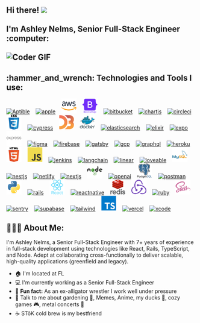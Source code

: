 <h2 align="left">
 <abc>
  <br>Hi there! <img src="https://user-images.githubusercontent.com/42378118/110234147-e3259600-7f4e-11eb-95be-0c4047144dea.gif" width="30"><br>
  <br> I'm Ashley Nelms, Senior Full-Stack Engineer :computer:<br>
  <br>
    <img src="https://media4.giphy.com/media/v1.Y2lkPTc5MGI3NjExdTFvZmlzcHlzZmlnd2szNXpoMnFmMGRzdGtucGxuanFzZW1mcG13aSZlcD12MV9pbnRlcm5hbF9naWZfYnlfaWQmY3Q9Zw/L1R1tvI9svkIWwpVYr/giphy.gif" alt="Coder GIF" width="500">
 </abc>
</h2> 

<!--
**ashnel/ashnel** is a ✨ _special_ ✨ repository because its `README.md` (this file) appears on your GitHub profile.

Here are some ideas to get you started:

- 🔭 I’m currently working on ...
- 🌱 I’m currently learning ...
- 👯 I’m looking to collaborate on ...
- 🤔 I’m looking for help with ...
- 💬 Ask me about ...
- 📫 How to reach me: ...
- 😄 Pronouns: ...
- ⚡ Fun fact: ...
-->

<h2 align="left">:hammer_and_wrench: Technologies and Tools I use:</h2>
<div align="left"> 
  <a href="https://www.aptible.com/" target="_blank"><img src="https://avatars.githubusercontent.com/u/4594193?s=280&v=4" width="40" height="40" alt="Aptible"/></a>
  &nbsp;&nbsp;
  <a href="https://developer.apple.com/" target="_blank" rel="noreferrer"><img src="https://cdn.jim-nielsen.com/macos/512/apple-developer-2020-07-01.png?rf=1024" alt="apple" width="40" height="40"/></a> 
  &nbsp;&nbsp;
  <a href="https://aws.amazon.com" target="_blank"><img src="https://raw.githubusercontent.com/devicons/devicon/master/icons/amazonwebservices/amazonwebservices-original-wordmark.svg" alt="AWS" width="40" height="40"/></a>
  &nbsp;&nbsp;
  <a href="https://getbootstrap.com" target="_blank" rel="noreferrer"><img src="https://raw.githubusercontent.com/devicons/devicon/master/icons/bootstrap/bootstrap-plain-wordmark.svg" alt="bootstrap" width="40" height="40"/></a> 
  &nbsp;&nbsp;
  <a href="https://bitbucket.org/product/" target="_blank" rel="noreferrer"><img src="https://images.icon-icons.com/2108/PNG/512/bitbucket_icon_130979.png" alt="bitbucket" width="40" height="40"/></a>
  &nbsp;&nbsp;
  <a href="https://www.chartjs.org" target="_blank" rel="noreferrer"><img src="https://www.chartjs.org/media/logo-title.svg" alt="chartjs" width="40" height="40"/></a> 
  &nbsp;&nbsp;
  <a href="https://circleci.com/" target="_blank" rel="noreferrer"><img src="https://upload.wikimedia.org/wikipedia/commons/thumb/8/82/Circleci-icon-logo.svg/1200px-Circleci-icon-logo.svg.png" alt="circleci" width="40" height="40"/></a> 
   &nbsp;&nbsp;
  <a href="https://www.w3schools.com/css/" target="_blank" rel="noreferrer"><img src="https://raw.githubusercontent.com/devicons/devicon/master/icons/css3/css3-original-wordmark.svg" alt="css3" width="40" height="40"/></a> 
  &nbsp;&nbsp;
  <a href="https://www.cypress.io" target="_blank" rel="noreferrer"><img src="https://raw.githubusercontent.com/simple-icons/simple-icons/6e46ec1fc23b60c8fd0d2f2ff46db82e16dbd75f/icons/cypress.svg" alt="cypress" width="40" height="40"/></a> 
  &nbsp;&nbsp;
  <a href="https://d3js.org/" target="_blank" rel="noreferrer"><img src="https://raw.githubusercontent.com/devicons/devicon/master/icons/d3js/d3js-original.svg" alt="d3js" width="40" height="40"/></a> 
  &nbsp;&nbsp;
  <a href="https://www.docker.com/" target="_blank" rel="noreferrer"><img src="https://raw.githubusercontent.com/devicons/devicon/master/icons/docker/docker-original-wordmark.svg" alt="docker" width="40" height="40"/></a>
  &nbsp;&nbsp;
  <a href="https://www.elastic.co" target="_blank" rel="noreferrer"><img src="https://www.vectorlogo.zone/logos/elastic/elastic-icon.svg" alt="elasticsearch" width="40" height="40"/></a> 
  &nbsp;&nbsp;
  <a href="https://elixir-lang.org/" target="_blank" rel="noreferrer"><img src="https://user-images.githubusercontent.com/39904003/146365575-c658ac00-c0e8-42aa-8341-78c7bd5d6678.png" alt="elixir" width="40" height="40"/></a>
  &nbsp;&nbsp;
  <a href="https://expo.dev/" target="_blank" rel="noreferrer"><img src="https://encrypted-tbn0.gstatic.com/images?q=tbn:ANd9GcSrANRUXZNigIV4AJuOJceMPbL_1MHw-ueI4Q&s" alt="expo" width="40" height="40"/></a>
  &nbsp;&nbsp;
  <a href="https://expressjs.com" target="_blank" rel="noreferrer"><img src="https://raw.githubusercontent.com/devicons/devicon/master/icons/express/express-original-wordmark.svg" alt="express" width="40" height="40"/></a>
  &nbsp;&nbsp;
  <a href="https://www.figma.com/" target="_blank" rel="noreferrer"><img src="https://www.vectorlogo.zone/logos/figma/figma-icon.svg" alt="figma" width="40" height="40"/></a> 
  &nbsp;&nbsp;
  <a href="https://firebase.google.com/" target="_blank" rel="noreferrer"><img src="https://www.vectorlogo.zone/logos/firebase/firebase-icon.svg" alt="firebase" width="40" height="40"/></a> 
  &nbsp;&nbsp;
  <a href="https://www.gatsbyjs.com/" target="_blank" rel="noreferrer"><img src="https://www.vectorlogo.zone/logos/gatsbyjs/gatsbyjs-icon.svg" alt="gatsby" width="40" height="40"/></a> 
  &nbsp;&nbsp;
  <a href="https://cloud.google.com" target="_blank" rel="noreferrer"><img src="https://www.vectorlogo.zone/logos/google_cloud/google_cloud-icon.svg" alt="gcp" width="40" height="40"/></a> 
  &nbsp;&nbsp;
  <a href="https://graphql.org" target="_blank" rel="noreferrer"><img src="https://www.vectorlogo.zone/logos/graphql/graphql-icon.svg" alt="graphql" width="40" height="40"/></a>
  &nbsp;&nbsp;
  <a href="https://heroku.com" target="_blank" rel="noreferrer"><img src="https://www.vectorlogo.zone/logos/heroku/heroku-icon.svg" alt="heroku" width="40" height="40"/></a>
  &nbsp;&nbsp;
  <a href="https://www.w3.org/html/" target="_blank" rel="noreferrer"><img src="https://raw.githubusercontent.com/devicons/devicon/master/icons/html5/html5-original-wordmark.svg" alt="html5" width="40" height="40"/></a>
  &nbsp;&nbsp;
  <a href="https://developer.mozilla.org/en-US/docs/Web/JavaScript" target="_blank" rel="noreferrer"><img src="https://raw.githubusercontent.com/devicons/devicon/master/icons/javascript/javascript-original.svg" alt="javascript" width="40" height="40"/></a>
  &nbsp;&nbsp;
  <a href="https://www.jenkins.io" target="_blank" rel="noreferrer"><img src="https://www.vectorlogo.zone/logos/jenkins/jenkins-icon.svg" alt="jenkins" width="40" height="40"/></a>
  &nbsp;&nbsp;
  <a href="https://www.langchain.com/" target="_blank" rel="noreferrer"><img src="https://registry.npmmirror.com/@lobehub/icons-static-png/1.51.0/files/dark/langgraph-color.png" alt="langchain" width="40" height="40"/></a>
  &nbsp;&nbsp;
  <a href="https://linear.app/" target="_blank" rel="noreferrer"><img src="https://encrypted-tbn0.gstatic.com/images?q=tbn:ANd9GcTxh-ehr-zuOE7bQqm2Whuom2ZZtAa-yhFzhg&s" alt="linear" width="40" height="40"/></a>
  &nbsp;&nbsp;
  <a href="https://lovable.dev/" target="_blank" rel="noreferrer"><img src="https://lovable.dev/img/logo/lovable-icon-bg-dark.png" alt="loveable" width="40" height="40"/></a>
  &nbsp;&nbsp;
  <a href="https://www.mysql.com/" target="_blank" rel="noreferrer"><img src="https://raw.githubusercontent.com/devicons/devicon/master/icons/mysql/mysql-original-wordmark.svg" alt="mysql" width="40" height="40"/></a>
  &nbsp;&nbsp;
  <a href="https://nestjs.com/" target="_blank" rel="noreferrer"><img src="https://encrypted-tbn0.gstatic.com/images?q=tbn:ANd9GcS5_pjo-FuphQ1tuKBRg_q5KlY3kJ-ZcR-RIg&s" alt="nestjs" width="40" height="40"/></a>
  &nbsp;&nbsp;
  <a href="https://www.netlify.com/" target="_blank" rel="noreferrer"><img src="https://encrypted-tbn0.gstatic.com/images?q=tbn:ANd9GcRaXubXd5xFeev3XNUOknGhHhJNk5wVSNFOlA&s" alt="netlify" width="40" height="40"/></a>
  &nbsp;&nbsp;
  <a href="https://nextjs.org/" target="_blank" rel="noreferrer"><img src="https://cdn.worldvectorlogo.com/logos/nextjs-2.svg" alt="nextjs" width="40" height="40"/></a>
  &nbsp;&nbsp;
  <a href="https://nodejs.org" target="_blank" rel="noreferrer"><img src="https://raw.githubusercontent.com/devicons/devicon/master/icons/nodejs/nodejs-original-wordmark.svg" alt="nodejs" width="40" height="40"/></a>
  &nbsp;&nbsp;
  <a href="https://openai.com/" target="_blank" rel="noreferrer"><img src="https://static.vecteezy.com/system/resources/previews/022/227/364/non_2x/openai-chatgpt-logo-icon-free-png.png" alt="openai" width="40" height="40"/></a>
  &nbsp;&nbsp;
  <a href="https://www.postgresql.org" target="_blank" rel="noreferrer"><img src="https://raw.githubusercontent.com/devicons/devicon/master/icons/postgresql/postgresql-original-wordmark.svg" alt="postgresql" width="40" height="40"/></a>
  &nbsp;&nbsp;
  <a href="https://postman.com" target="_blank" rel="noreferrer"><img src="https://www.vectorlogo.zone/logos/getpostman/getpostman-icon.svg" alt="postman" width="40" height="40"/></a>
  &nbsp;&nbsp;
  <a href="https://www.python.org" target="_blank" rel="noreferrer"><img src="https://raw.githubusercontent.com/devicons/devicon/master/icons/python/python-original.svg" alt="python" width="40" height="40"/></a>
  &nbsp;&nbsp;
  <a href="https://rubyonrails.org/" target="_blank" rel="noreferrer"><img src="https://encrypted-tbn0.gstatic.com/images?q=tbn:ANd9GcQQ-PAFsm5avHuWl8FrI_CUAQa0ikC6esaEJQ&s" alt="rails" width="40" height="40"/></a>
  &nbsp;&nbsp;
  <a href="https://reactjs.org/" target="_blank" rel="noreferrer"><img src="https://raw.githubusercontent.com/devicons/devicon/master/icons/react/react-original-wordmark.svg" alt="react" width="40" height="40"/></a>
  &nbsp;&nbsp;
  <a href="https://reactnative.dev/" target="_blank" rel="noreferrer"><img src="https://reactnative.dev/img/header_logo.svg" alt="reactnative" width="40" height="40"/></a>
  &nbsp;&nbsp;
  <a href="https://redis.io" target="_blank" rel="noreferrer"><img src="https://raw.githubusercontent.com/devicons/devicon/master/icons/redis/redis-original-wordmark.svg" alt="redis" width="40" height="40"/></a>
  &nbsp;&nbsp;
  <a href="https://redux.js.org" target="_blank" rel="noreferrer"><img src="https://raw.githubusercontent.com/devicons/devicon/master/icons/redux/redux-original.svg" alt="redux" width="40" height="40"/></a>
  &nbsp;&nbsp;
  <a href="https://www.ruby-lang.org/en/" target="_blank" rel="noreferrer"><img src="https://cdn-icons-png.flaticon.com/512/919/919842.png" alt="ruby" width="40" height="40"/></a>
  &nbsp;&nbsp;
  <a href="https://sass-lang.com" target="_blank" rel="noreferrer"><img src="https://raw.githubusercontent.com/devicons/devicon/master/icons/sass/sass-original.svg" alt="sass" width="40" height="40"/></a>
  &nbsp;&nbsp;
  <a href="https://sentry.io/" target="_blank" rel="noreferrer"><img src="https://www.svgrepo.com/show/354332/sentry-icon.svg" alt="sentry" width="40" height="40"/></a>
  &nbsp;&nbsp;
  <a href="https://supabase.com/" target="_blank" rel="noreferrer"><img src="https://img.icons8.com/color/512/supabase.png" alt="supabase" width="40" height="40"/></a>
  &nbsp;&nbsp;
  <a href="https://tailwindcss.com/" target="_blank" rel="noreferrer"><img src="https://www.vectorlogo.zone/logos/tailwindcss/tailwindcss-icon.svg" alt="tailwind" width="40" height="40"/></a>
  &nbsp;&nbsp;
  <a href="https://www.typescriptlang.org/" target="_blank" rel="noreferrer"><img src="https://raw.githubusercontent.com/devicons/devicon/master/icons/typescript/typescript-original.svg" alt="typescript" width="40" height="40"/></a>
  &nbsp;&nbsp;
  <a href="https://vercel.com/" target="_blank" rel="noreferrer"><img src="https://www.svgrepo.com/show/354513/vercel-icon.svg" alt="vercel" width="40" height="40"/></a>
  &nbsp;&nbsp;
  <a href="https://developer.apple.com/xcode/" target="_blank" rel="noreferrer"><img src="https://upload.wikimedia.org/wikipedia/en/5/56/Xcode_14_icon.png" alt="xcode" width="40" height="40"/></a>
</div>

<h2 align="left">👨🏻‍💻 About Me:</h2>

I'm Ashley Nelms, a Senior Full-Stack Engineer with 7+ years of experience in full-stack development using technologies like React, Rails, TypeScript, and Node. Adept at collaborating cross-functionally to deliver scalable, high-quality applications (greenfield and legacy).

- :house: I'm located at FL
- :computer: I'm currently working as a Senior Full-Stack Engineer
- 🦎 **Fun fact:** As an ex-alligator wrestler I work well under pressure 
- 💬 Talk to me about gardening 🌻, Memes, Anime, my ducks 🦆, cozy games 🎮, metal concerts 🤘
- ☕ STōK cold brew is my bestfriend
